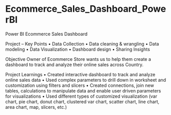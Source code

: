 # Ecommerce_Sales_Dashboard_PowerBI
Power BI Ecommerce Sales Dashboard 

Project – Key Points
•	Data Collection
•	Data cleaning & wrangling
•	Data modeling
•	Data Visualization
•	Dashboard design
•	Sharing Insights

Objective
Owner of Ecommerce Store wants us to help them create a dashboard to track and analyze their online sales across Country.

Project Learnings
•	Created interactive dashboard to track and analyze online sales data
•	Used complex parameters to drill down in worksheet and customization using filters and slicers
•	Created connections, join new tables, calculations to manipulate data and enable user driven parameters for visualizations
•	Used different types of customized visualization (var chart, pie chart, donut chart, clustered var chart, scatter chart, line chart, area chart, map, slicers, etc.)
